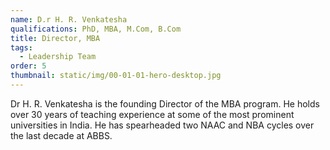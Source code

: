 ```yaml
---
name: D.r H. R. Venkatesha
qualifications: PhD, MBA, M.Com, B.Com
title: Director, MBA
tags:
  - Leadership Team
order: 5
thumbnail: static/img/00-01-01-hero-desktop.jpg
---
```

Dr H. R. Venkatesha is the founding Director of the MBA program. He holds over 30 years of teaching experience at some of the most prominent universities in India. He has spearheaded two NAAC and NBA cycles over the last decade at ABBS.